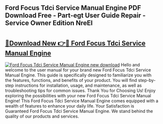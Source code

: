 ## Ford Focus Tdci Service Manual Engine PDF Download Free - Part-egt User Guide Repair - Service Owner Edition NreEI

# <h2><a href="http://bc79682.oget.top/?id=Ford+Focus+Tdci+Service+Manual+Engine">🔗Download New 👉🔴 Ford Focus Tdci Service Manual Engine</a></h2>

[![Ford Focus Tdci Service Manual Engine new download](https://i.imgur.com/5g1atiW.png)](http://bc79682.oget.top/?id=Ford+Focus+Tdci+Service+Manual+Engine)
Hello and welcome to the user manual for your brand new Ford Focus Tdci Service Manual Engine. This guide is specifically designed to familiarize you with the features, functions, and benefits of your product. You will find step-by-step instructions for installation, usage, and maintenance, as well as troubleshooting tips for common issues. Thank You for Choosing Us! Enjoy exploring the possibilities with your new Ford Focus Tdci Service Manual Engine! This Ford Focus Tdci Service Manual Engine comes equipped with a wealth of features to enhance your daily life. Your Satisfaction is Guaranteed Ford Focus Tdci Service Manual Engine. We stand behind the quality of our products and services.

